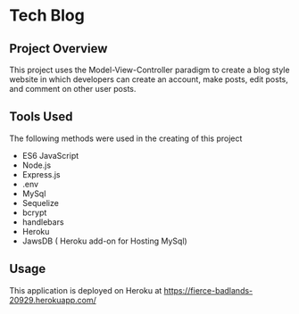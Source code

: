 # Tech Blog

## Project Overview

This project uses the Model-View-Controller paradigm to create a blog style website in which developers can create an account, make posts, edit posts, and comment on other user posts.

## Tools Used

The following methods were used in the creating of this project

- ES6 JavaScript
- Node.js
- Express.js
- .env
- MySql
- Sequelize
- bcrypt
- handlebars
- Heroku
- JawsDB ( Heroku add-on for Hosting MySql)

## Usage

This application is deployed on Heroku at https://fierce-badlands-20929.herokuapp.com/

